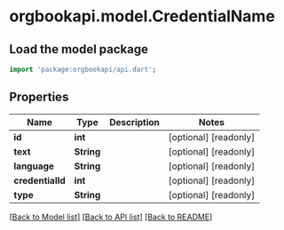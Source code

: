 # orgbookapi.model.CredentialName

## Load the model package
```dart
import 'package:orgbookapi/api.dart';
```

## Properties
Name | Type | Description | Notes
------------ | ------------- | ------------- | -------------
**id** | **int** |  | [optional] [readonly] 
**text** | **String** |  | [optional] [readonly] 
**language** | **String** |  | [optional] [readonly] 
**credentialId** | **int** |  | [optional] [readonly] 
**type** | **String** |  | [optional] [readonly] 

[[Back to Model list]](../README.md#documentation-for-models) [[Back to API list]](../README.md#documentation-for-api-endpoints) [[Back to README]](../README.md)


